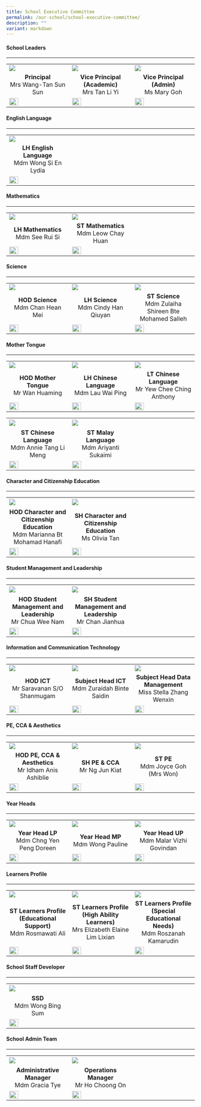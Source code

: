```yaml
---
title: School Executive Committee
permalink: /our-school/school-executive-committee/
description: ""
variant: markdown
---
```

<h4><strong>School Leaders</strong></h4>
<hr>
<table width="100%" border="0">
  <tbody>
    <tr>
      <td width="33.33%"><img src="/images/EXCO/MrsWang_1.jpg"></td>
      <td width="33.33%"><img src="/images/EXCO/MrsTan_NgLiYi_.jpg"></td>
      <td width="33.33%"><img src="/images/EXCO/MsGoh_image_2024_v2.jpg"></td>
    </tr>
    <tr>
      <td align="center"><strong>Principal<br>
      </strong>Mrs Wang-Tan Sun Sun</td>
      <td align="center"><strong>Vice Principal (Academic)<br>
      </strong>Mrs Tan Li Yi</td>
      <td align="center"><strong>Vice Principal (Admin)<br>
      </strong>Ms Mary Goh</td>
    </tr>
    <tr>
      <td><a href="mailto:tan_sun_sun@schools.gov.sg"><img style="width: 40%;" src="/images/email.png"></a></td>
      <td><a href="mailto:NG_Li_Yi@schools.gov.sg"><img style="width: 40%;" src="/images/email.png"></a></td>
      <td><a href="mailto:mary_goh@schools.gov.sg"><img style="width: 40%;" src="/images/email.png"></a></td>
    </tr>
  </tbody>
</table>

<h4><strong>English Language</strong></h4>
<hr>
<table width="100%" border="0">
  <tbody>
    <tr>
      <td width="33.33%"><img src="/images/EXCO/LydiaWong.jpg"></td>
      <td width="33.33%"></td>
			<td width="33.33%"></td>
    </tr>
    <tr>
      <td align="center"><strong>LH English Language<br>
				</strong>Mdm Wong Si En Lydia</td>
			<td align="center"></td>
    </tr>
    <tr>
      <td><a href="mailto:wong_si_en_lydia@schools.gov.sg"><img style="width: 40%;" src="/images/email.png"></a></td>
      <td></td>
			<td></td>
    </tr>
  </tbody>
</table>
<h4><strong>Mathematics</strong></h4>
<hr>
<table width="100%" border="0">
  <tbody>
    <tr>
      <td width="33.33%"><img src="/images/EXCO/RuiSi.jpg"></td>
      <td width="33.33%"><img src="/images/EXCO/LeowChayHuan.jpg"></td>
			<td width="33.33%"></td>
    </tr>
    <tr>
      <td align="center"><strong>LH Mathematics<br>
      </strong>Mdm See Rui Si</td>
      <td align="center"><strong>ST Mathematics<br>
      </strong>Mdm Leow Chay Huan</td>
<td align="center"></td>
    </tr>
    <tr>
      <td><a href="mailto:see_rui_si@schools.gov.sg"><img style="width: 40%;" src="/images/email.png"></a></td>
      <td><a href="mailto:leow_chay_huan@schools.gov.sg"><img style="width: 40%;" src="/images/email.png"></a></td>
 <td></td>
    </tr>
  </tbody>
</table>
<h4><strong>Science</strong></h4>
<hr>
<table width="100%" border="0">
  <tbody>
    <tr>
      <td width="33.33%"><img src="/images/EXCO/HeanMei.jpg"></td>
      <td width="33.33%"><img src="/images/EXCO/CindyHan.jpg"></td>
			<td width="33.33%"><img src="/images/EXCO/ZulaihaShireen.jpg"></td>
    </tr>
    <tr>
      <td align="center"><strong>HOD Science<br>
				</strong>Mdm Chan Hean Mei</td>
      <td align="center"><strong>LH Science<br>
				</strong>Mdm Cindy Han Qiuyan</td>
			<td align="center"><strong>ST Science<br>
      </strong>Mdm Zulaiha Shireen Bte Mohamed Salleh</td>
    </tr>
    <tr>
      <td><a href="mailto:chan_hean_mei@schools.gov.sg"><img style="width: 40%;" src="/images/email.png"></a></td>
			<td><a href="mailto:han_qiuyan_cindy@schools.gov.sg"><img style="width: 40%;" src="/images/email.png"></a></td>
			<td><a href="mailto:zulaiha_shireen@schools.gov.sg"><img style="width: 40%;" src="/images/email.png"></a></td>
    </tr>
  </tbody>
</table>
<h4><strong>Mother Tongue</strong></h4>
<hr>
<table width="100%" border="0">
  <tbody>
    <tr>
	<td width="33.33%"><img src="/images/EXCO/WanHuaming.jpg"></td>
      <td width="33.33%"><img src="/images/EXCO/WaiPing.jpg"></td>
			<td width="33.33%"><img src="/images/EXCO/AnthonyYew.jpg"></td>
    </tr>
    <tr>
		<td align="center"><strong>HOD Mother Tongue<br>
      </strong>Mr Wan Huaming</td>
      <td align="center"><strong>LH Chinese Language<br>
      </strong>Mdm Lau Wai Ping</td>
			 <td align="center"><strong>LT Chinese Language<br>
      </strong>Mr Yew Chee Ching Anthony</td>
    </tr>
    <tr>
			 <td><a href="mailto:wan_huaming@schools.gov.sg"><img style="width: 40%;" src="/images/email.png"></a></td>
      <td><a href="mailto:lau_wai_ping@schools.gov.sg"><img style="width: 40%;" src="/images/email.png"></a></td>
      <td><a href="mailto:yew_chee_ching_anthony@schools.gov.sg"><img style="width: 40%;" src="/images/email.png"></a></td>
    </tr>
  </tbody>
</table>
<table width="100%" border="0">
  <tbody>
    <tr>
      <td width="33.33%"><img src="/images/EXCO/AnnieTang.jpg"></td>
      <td width="33.33%"><img src="/images/EXCO/Ariyanti.jpg"></td>
      <td width="33.33%">&nbsp;</td>
    </tr>
    <tr>
			  <td align="center"><strong>ST Chinese Language<br>
              </strong>Mdm Annie Tang Li Meng</td>
      <td align="center"><strong>ST Malay Language<br>
      </strong>Mdm Ariyanti Sukaimi</td>
      <td align="center">&nbsp;</td>
    </tr>
    <tr>
      <td><a href="mailto:tang_li_meng_annie@schools.gov.sg"><img style="width: 40%;" src="/images/email.png"></a></td>
      <td><a href="mailto:ariyanti_sukaimi@schools.gov.sg"><img style="width: 40%;" src="/images/email.png"></a></td>
      <td>&nbsp;</td>
    </tr>
  </tbody>
</table>
<h4><strong>Character and Citizenship Education</strong></h4>
<hr>
<table width="100%" border="0">
  <tbody>
    <tr>
      <td width="33.33%"><img src="/images/EXCO/Marianna.jpg"></td>
      <td width="33.33%"><img src="/images/EXCO/Olivia.jpg"></td>
      <td width="33.33%">&nbsp;</td>
    </tr>
    <tr>
      <td align="center"><strong>HOD Character and Citizenship Education<br>
      </strong>Mdm Marianna Bt Mohamad Hanafi</td>
      <td align="center"><strong>SH Character and Citizenship Education<br>
      </strong>Ms Olivia Tan</td>
      <td align="center">&nbsp;</td>
    </tr>
    <tr>
      <td><a href="mailto:marianna_bt_mohamad_hanafi@schools.gov.sg"><img style="width: 40%;" src="/images/email.png"></a></td>
      <td><a href="mailto:olivia_tan@schools.gov.sg"><img style="width: 40%;" src="/images/email.png"></a></td>
      <td>&nbsp;</td>
    </tr>
  </tbody>
</table>
<h4><strong>Student Management and Leadership</strong></h4>
<hr>
<table width="100%" border="0">
  <tbody>
    <tr>
      <td width="33.33%"><img src="/images/EXCO/WeeNam.jpg"></td>
      <td width="33.33%"><img src="/images/EXCO/DonnChan.jpg"></td>
      <td width="33.33%">&nbsp;</td>
    </tr>
    <tr>
      <td align="center"><strong>HOD Student Management and Leadership<br>
      </strong>Mr Chua Wee Nam</td>
      <td align="center"><strong>SH Student Management and Leadership<br>
      </strong>Mr Chan Jianhua</td>
      <td align="center">&nbsp;</td>
    </tr>
    <tr>
      <td><a href="mailto:chua_wee_nam@schools.gov.sg"><img style="width: 40%;" src="/images/email.png"></a></td>
      <td><a href="mailto:chan_jianhua@schools.gov.sg"><img style="width: 40%;" src="/images/email.png"></a></td>
      <td>&nbsp;</td>
    </tr>
  </tbody>
</table>
<h4><strong>Information and Communication Technology</strong></h4>
<hr>
<table width="100%" border="0">
  <tbody>
    <tr>
      <td width="33.33%"><img src="/images/EXCO/Saravanan.jpg"></td>
      <td width="33.33%"><img src="/images/EXCO/Zuraidah.jpg"></td>
      <td width="33.33%"><img src="/images/EXCO/Stella.jpg"></td>
    </tr>
    <tr>
      <td align="center"><strong>HOD ICT<br>
      </strong>Mr Saravanan S/O Shanmugam</td>
      <td align="center"><strong>Subject Head ICT</strong><br>
Mdm Zuraidah Binte Saidin</td>
      <td align="center"><strong>Subject Head Data Management</strong><br>
Miss Stella Zhang Wenxin</td>
    </tr>
    <tr>
      <td><a href="mailto:saravanan_shanmugam@schools.gov.sg"><img style="width: 40%;" src="/images/email.png"></a></td>
      <td><a href="mailto:zuraidah_saidin@schools.gov.sg"><img style="width: 40%;" src="/images/email.png"></a></td>
      <td><a href="mailto:stella_zhang_wenxin@schools.gov.sg"><img style="width: 40%;" src="/images/email.png"></a></td>
    </tr>
  </tbody>
</table>
<h4><strong>PE, CCA &amp; Aesthetics</strong></h4>
<hr>
<table width="100%" border="0">
  <tbody>
    <tr>
      <td width="33.33%"><img src="/images/EXCO/Idham.jpg"></td>
      <td width="33.33%"><img src="/images/EXCO/JunKiat.jpg"></td>
      <td width="33.33%"><img src="/images/EXCO/JoyceGoh.jpg"></td>
    </tr>
    <tr>
      <td align="center"><strong>HOD PE, CCA &amp; Aesthetics<br>
      </strong>Mr Idham Anis Ashiblie</td>
      <td align="center"><strong>SH PE &amp; CCA<br>
      </strong>Mr Ng Jun Kiat</td>
      <td align="center"><strong>ST PE<br>
      </strong>Mdm Joyce Goh (Mrs Won)</td>
    </tr>
    <tr>
      <td><a href="mailto:idham_anis_ashiblie@schools.gov.sg"><img style="width: 40%;" src="/images/email.png"></a></td>
      <td><a href="mailto:ng_jun_kiat@schools.gov.sg"><img style="width: 40%;" src="/images/email.png"></a></td>
      <td><a href="mailto:goh_yan_ling_joyce@schools.gov.sg"><img style="width: 40%;" src="/images/email.png"></a></td>
    </tr>
  </tbody>
</table>
<h4><strong>Year Heads</strong></h4>
<hr>
<table width="100%" border="0">
  <tbody>
    <tr>
      <td width="33.33%"><img src="/images/EXCO/DoreenChng.jpg"></td>
      <td width="33.33%"><img src="/images/EXCO/PaulineWong.jpg"></td>
      <td width="33.33%"><img src="/images/EXCO/MalarVizhi.jpg"></td>
    </tr>
    <tr>
      <td align="center"><strong>Year Head LP<br>
      </strong>Mdm Chng Yen Peng Doreen</td>
      <td align="center"><strong>Year Head MP<br>
      </strong>Mdm Wong Pauline</td>
      <td align="center"><strong>Year Head UP<br>
      </strong>Mdm Malar Vizhi Govindan</td>
    </tr>
    <tr>
      <td><a href="mailto:chng_yen_peng_doreen@schools.gov.sg"><img style="width: 40%;" src="/images/email.png"></a></td>
      <td><a href="mailto:pauline_wong@schools.gov.sg"><img style="width: 40%;" src="/images/email.png"></a></td>
      <td><a href="mailto:malar_vizhi_govindan@schools.gov.sg"><img style="width: 40%;" src="/images/email.png"></a></td>
    </tr>
  </tbody>
</table>
<h4><strong>Learners Profile</strong></h4>
<hr>
<table width="100%" border="0">
  <tbody>
    <tr>
      <td width="33.33%"><img src="/images/EXCO/Rosmawati.jpg"></td>
      <td width="33.33%"><img src="/images/EXCO/ElaineLim.jpg"></td>
      <td width="33.33%"><img src="/images/EXCO/Roszanah.jpg"></td>
    </tr>
    <tr>
      <td align="center"><strong>ST Learners Profile (Educational Support)<br>
      </strong>Mdm Rosmawati Ali</td>
      <td align="center"><strong>ST Learners Profile (High Ability Learners)<br>
      </strong>Mrs Elizabeth Elaine Lim Lixian</td>
      <td align="center"><strong>ST Learners Profile (Special Educational Needs)<br>
      </strong>Mdm Roszanah Kamarudin</td>
    </tr>
    <tr>
      <td><a href="mailto:rosmawati_ali@schools.gov.sg"><img style="width: 40%;" src="/images/email.png"></a></td>
      <td><a href="mailto:lim_lixian_elaine@schools.gov.sg"><img style="width: 40%;" src="/images/email.png"></a></td>
      <td><a href="mailto:roszanah_kamarudin@schools.gov.sg"><img style="width: 40%;" src="/images/email.png"></a></td>
    </tr>
  </tbody>
</table>
<h4><strong>School Staff Developer</strong></h4>
<hr>
<table width="100%" border="0">
  <tbody>
    <tr>
      <td width="33.33%"><img src="/images/EXCO/BingSum.jpg"></td>
      <td width="33.33%">&nbsp;</td>
      <td width="33.33%">&nbsp;</td>
    </tr>
    <tr>
      <td align="center"><strong>SSD<br>
      </strong>Mdm Wong Bing Sum</td>
      <td align="center">&nbsp;</td>
      <td align="center">&nbsp;</td>
    </tr>
    <tr>
      <td><a href="mailto:wong_bing_sum@schools.gov.sg"><img style="width: 40%;" src="/images/email.png"></a></td>
      <td>&nbsp;</td>
      <td>&nbsp;</td>
    </tr>
  </tbody>
</table>
<h4><strong>School Admin Team</strong></h4>
<hr>
<table width="100%" border="0">
  <tbody>
    <tr>
      <td width="33.33%"><img src="/images/EXCO/GraciaTye.jpg"></td>
      <td width="33.33%"><img src="/images/EXCO/HoChoongOn.jpg"></td>
      <td width="33.33%">&nbsp;</td>
    </tr>
    <tr>
      <td align="center"><strong>Administrative Manager<br>
      </strong>Mdm Gracia Tye</td>
      <td align="center"><strong>Operations Manager<br>
      </strong>Mr Ho Choong On</td>
      <td align="center">&nbsp;</td>
    </tr>
    <tr>
      <td><a href="mailto:Gracia_Tye@schools.gov.sg"><img style="width: 40%;" src="/images/email.png"></a></td>
      <td><a href="mailto:Ho_Choong_On@schools.gov.sg"><img style="width: 40%;" src="/images/email.png"></a></td>
      <td>&nbsp;</td>
    </tr>
  </tbody>
</table>